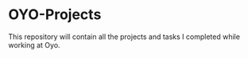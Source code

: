 # OYO-Projects
This repository will contain all the projects and tasks I completed while working at Oyo.
